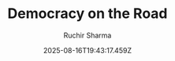 ---
title: "Democracy on the Road"
date: "2025-08-16T19:43:17.459Z"
author: "Ruchir Sharma"
read_year: "NO"
recommendation: '3'
url: /bookshelf/democracy-on-the-road
---